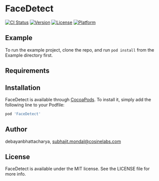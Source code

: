 # FaceDetect

[![CI Status](https://img.shields.io/travis/debayanbhattacharya/FeshDetect.svg?style=flat)](https://travis-ci.org/debayanbhattacharya/FeshDetect)
[![Version](https://img.shields.io/cocoapods/v/FeshDetect.svg?style=flat)](https://cocoapods.org/pods/FeshDetect)
[![License](https://img.shields.io/cocoapods/l/FeshDetect.svg?style=flat)](https://cocoapods.org/pods/FeshDetect)
[![Platform](https://img.shields.io/cocoapods/p/FeshDetect.svg?style=flat)](https://cocoapods.org/pods/FeshDetect)

## Example

To run the example project, clone the repo, and run `pod install` from the Example directory first.

## Requirements

## Installation

FaceDetect is available through [CocoaPods](https://cocoapods.org). To install
it, simply add the following line to your Podfile:

```ruby
pod 'FaceDetect'
```

## Author

debayanbhattacharya, subhajit.mondal@cosinelabs.com

## License

FaceDetect is available under the MIT license. See the LICENSE file for more info.
